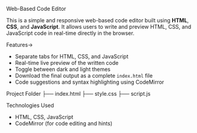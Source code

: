 Web-Based Code Editor

This is a simple and responsive web-based code editor built using **HTML**, **CSS**, and **JavaScript**. It allows users to write and preview HTML, CSS, and JavaScript code in real-time directly in the browser.

 Features->

-  Separate tabs for HTML, CSS, and JavaScript
-  Real-time live preview of the written code
-  Toggle between dark and light themes
-  Download the final output as a complete `index.html` file
-  Code suggestions and syntax highlighting using CodeMirror

 Project Folder
├── index.html
├── style.css 
├── script.js 


 
  Technologies Used
- HTML, CSS, JavaScript 
- CodeMirror (for code editing and hints)





 
 
